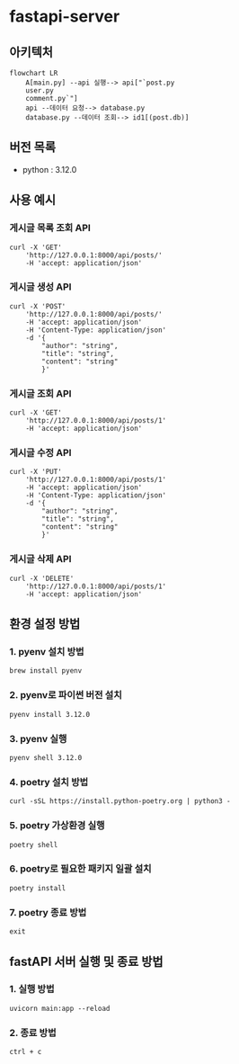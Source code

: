 # fastapi-server

## 아키텍처
```mermaid
flowchart LR
    A[main.py] --api 실행--> api["`post.py
    user.py
    comment.py`"]
    api --데이터 요청--> database.py
    database.py --데이터 조회--> id1[(post.db)]
```

## 버전 목록
- python : 3.12.0

## 사용 예시
### 게시글 목록 조회 API
```
curl -X 'GET'
    'http://127.0.0.1:8000/api/posts/'
    -H 'accept: application/json'
```
### 게시글 생성 API
```
curl -X 'POST'
    'http://127.0.0.1:8000/api/posts/'
    -H 'accept: application/json'
    -H 'Content-Type: application/json'
    -d '{
        "author": "string",
        "title": "string",
        "content": "string"
        }'
```
### 게시글 조회 API
```
curl -X 'GET'
    'http://127.0.0.1:8000/api/posts/1'
    -H 'accept: application/json'
```
### 게시글 수정 API
```
curl -X 'PUT'
    'http://127.0.0.1:8000/api/posts/1'
    -H 'accept: application/json'
    -H 'Content-Type: application/json'
    -d '{
        "author": "string",
        "title": "string",
        "content": "string"
        }'
```
### 게시글 삭제 API
```
curl -X 'DELETE'
    'http://127.0.0.1:8000/api/posts/1'
    -H 'accept: application/json'
```

## 환경 설정 방법
### 1. pyenv 설치 방법
```brew install pyenv```

### 2. pyenv로 파이썬 버전 설치
```pyenv install 3.12.0```

### 3. pyenv 실행
```pyenv shell 3.12.0```

### 4. poetry 설치 방법
```curl -sSL https://install.python-poetry.org | python3 -```

### 5. poetry 가상환경 실행
```poetry shell```

### 6. poetry로 필요한 패키지 일괄 설치
```poetry install```

### 7. poetry 종료 방법
```exit```

## fastAPI 서버 실행 및 종료 방법

### 1. 실행 방법
```uvicorn main:app --reload```

### 2. 종료 방법
```ctrl + c```
